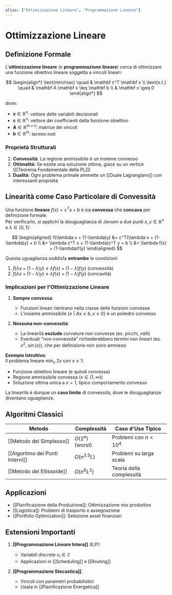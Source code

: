 ```yaml
---
alias: ["Ottimizzazione Lineare", "Programmazione Lineare"]
---
```


# Ottimizzazione Lineare


## Definizione Formale
L'**ottimizzazione lineare** (o **programmazione lineare**) cerca di ottimizzare una funzione obiettivo lineare soggetta a vincoli lineari:

$$
\begin{align*}
\text{min/max} \quad & \mathbf c^T \mathbf x \\
\text{s.t.} \quad & \mathbf A \mathbf x \leq \mathbf b \\
& \mathbf x \geq 0
\end{align*}
$$

dove:
- $\mathbf x \in \mathbb{R}^n$: vettore delle variabili decisionali
- $\mathbf c \in \mathbb{R}^n$: vettore dei coefficienti della funzione obiettivo
- $\mathbf A \in \mathbb{R}^{m \times n}$: matrice dei vincoli
- $\mathbf b \in \mathbb{R}^m$: termini noti


### Proprietà Strutturali
1. **Convessità**: La regione ammissibile è un insieme convesso
2. **Ottimalità**: Se esiste una soluzione ottima, giace su un vertice ([[Teorema Fondamentale della PL]])
3. **Dualità**: Ogni problema primale ammette un [[Duale Lagrangiano]] con interessanti proprietà

## Linearità come Caso Particolare di Convessità

Una funzione **lineare** $f(x) = c^T x + b$ è sia **convessa** che **concava** per definizione formale.  
Per verificarlo, si applichi la disuguaglianza di Jensen a due punti $x, y \in \mathbb{R}^n$ e $\lambda \in [0,1]$:

$$
\begin{aligned}
f(\lambda x + (1-\lambda)y) &= c^T(\lambda x + (1-\lambda)y) + b \\
&= \lambda c^T x + (1-\lambda)c^T y + b \\
&= \lambda f(x) + (1-\lambda)f(y)
\end{aligned}
$$

Questa uguaglianza soddisfa **entrambe** le condizioni:  
1. $f(\lambda x + (1-\lambda)y) \leq \lambda f(x) + (1-\lambda)f(y)$ (convessità)  
2. $f(\lambda x + (1-\lambda)y) \geq \lambda f(x) + (1-\lambda)f(y)$ (concavità)  

### Implicazioni per l'Ottimizzazione Lineare  
1. **Sempre convessa**:  
   - Funzioni lineari rientrano nella classe delle funzioni convesse  
   - L'insieme ammissibile $\{x \ | \ A x \leq b, x \geq 0\}$ è un poliedro convesso  

2. **Nessuna non-convessità**:  
   - La linearità **esclude** curvature non convesse (es. picchi, valli)  
   - Eventuali "non-convessità" richiederebbero termini non lineari (es. $x^2$, $\sin(x)$), che per definizione non sono ammessi  

**Esempio Istruttivo**:  
Il problema lineare $\min_{x} \ 2x$ con $x \geq 1$:  
- Funzione obiettivo lineare (e quindi convessa)  
- Regione ammissibile convessa ($x \in [1, \infty)$)  
- Soluzione ottima unica a $x = 1$, tipico comportamento convesso  

La linearità è dunque un **caso limite** di convessità, dove le disuguaglianze diventano uguaglianze.  

## Algoritmi Classici
| Metodo                | Complessità          | Caso d'Uso Tipico          |
|-----------------------|----------------------|----------------------------|
| [[Metodo del Simplesso]] | $O(2^n)$ (worst)  | Problemi con $n < 10^4$   |
| [[Algoritmo dei Punti Interni]] | $O(n^{3.5}L)$ | Problemi su larga scala     |
| [[Metodo del Ellissoide]] | $O(n^6L^2)$     | Teoria della complessità    |

## Applicazioni
- [[Pianificazione della Produzione]]: Ottimizzazione mix produttivo
- [[Logistica]]: Problemi di trasporto e assegnazione
- [[Portfolio Optimization]]: Selezione asset finanziari

## Estensioni Importanti
1. **[[Programmazione Lineare Intera]]** (ILP):
   - Variabili discrete $x_i \in \mathbb{Z}$
   - Applicazioni in [[Scheduling]] e [[Routing]]

2. **[[Programmazione Stocastica]]**:
   - Vincoli con parametri probabilistici
   - Usata in [[Pianificazione Energetica]]